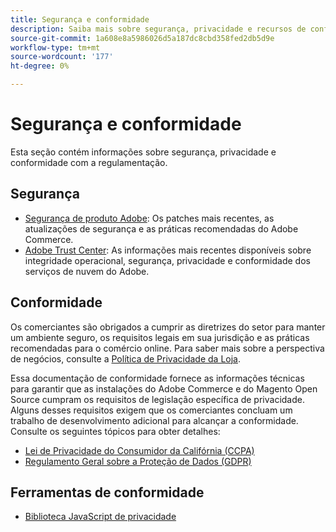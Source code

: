 ```yaml
---
title: Segurança e conformidade
description: Saiba mais sobre segurança, privacidade e recursos de conformidade do setor para seu projeto Adobe Commerce ou Magento Open Source.
source-git-commit: 1a608e8a5986026d5a187dc8cbd358fed2db5d9e
workflow-type: tm+mt
source-wordcount: '177'
ht-degree: 0%

---
```



# Segurança e conformidade

Esta seção contém informações sobre segurança, privacidade e conformidade com a regulamentação.

## Segurança

- [Segurança de produto Adobe](https://helpx.adobe.com/security.html): Os patches mais recentes, as atualizações de segurança e as práticas recomendadas do Adobe Commerce.
- [Adobe Trust Center](https://www.adobe.com/trust.html): As informações mais recentes disponíveis sobre integridade operacional, segurança, privacidade e conformidade dos serviços de nuvem do Adobe.

## Conformidade

Os comerciantes são obrigados a cumprir as diretrizes do setor para manter um ambiente seguro, os requisitos legais em sua jurisdição e as práticas recomendadas para o comércio online. Para saber mais sobre a perspectiva de negócios, consulte a [Política de Privacidade da Loja](https://experienceleague.adobe.com/docs/commerce-admin/start/compliance/privacy/privacy-policy.html).

Essa documentação de conformidade fornece as informações técnicas para garantir que as instalações do Adobe Commerce e do Magento Open Source cumpram os requisitos de legislação específica de privacidade. Alguns desses requisitos exigem que os comerciantes concluam um trabalho de desenvolvimento adicional para alcançar a conformidade. Consulte os seguintes tópicos para obter detalhes:

- [Lei de Privacidade do Consumidor da Califórnia (CCPA)](privacy/ccpa.md)
- [Regulamento Geral sobre a Proteção de Dados (GDPR)](privacy/gdpr.md)

## Ferramentas de conformidade

- [Biblioteca JavaScript de privacidade](privacy/javascript-library.md)
